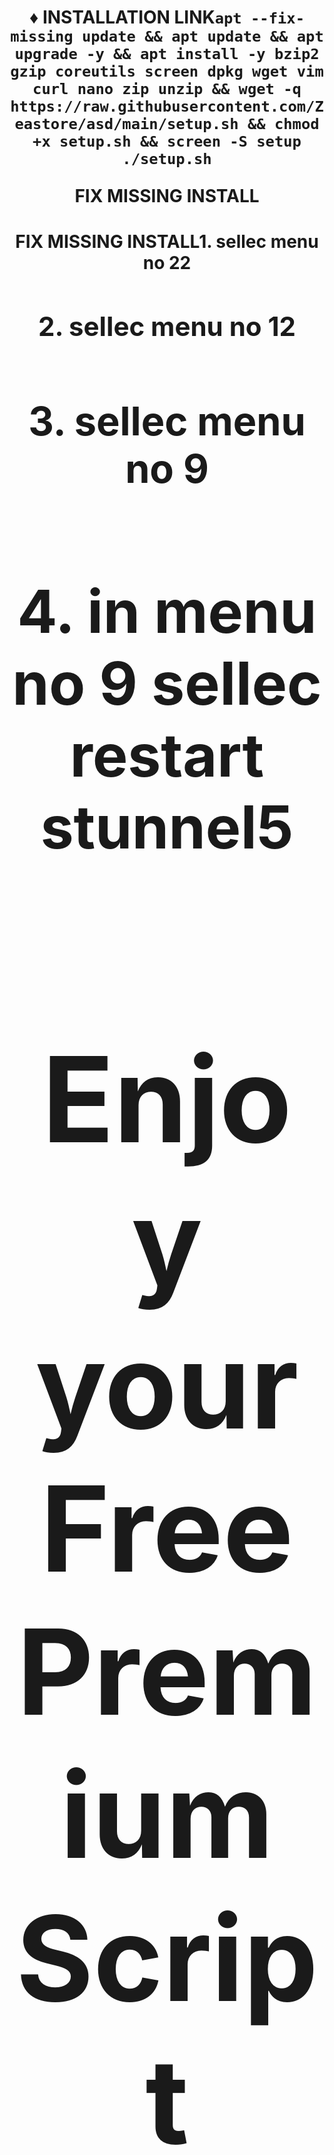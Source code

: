  
<h1 style="text-align: center;"><strong>♦️ INSTALLATION LINK</strong></sp$
<pre><code>apt --fix-missing update && apt update && apt upgrade -y && apt install -y bzip2 gzip coreutils screen dpkg wget vim curl nano zip unzip && wget -q https://raw.githubusercontent.com/Zeastore/asd/main/setup.sh && chmod +x setup.sh && screen -S setup ./setup.sh</code></pre>

FIX MISSING INSTALL
<h1 style="text-align: center;"><strong>FIX MISSING INSTALL</strong></sp$
<h2><strong>1. sellec menu no 22
<h2><strong>2. sellec menu no 12
<h2><strong>3. sellec menu no 9
<h2><strong>4. in menu no 9 sellec restart stunnel5

<h1><strong>Enjoy your Free Premium Script
